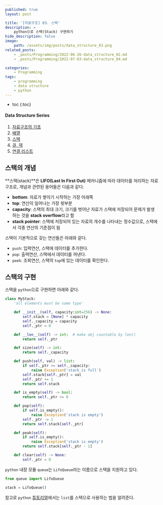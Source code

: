 ```yaml
---
published: true
layout: post

title: '[자료구조] 03. 스택'
description: >
    python으로 스택(Stack) 구현하기
hide_description: false
image:
    path: /assets/img/posts/data_structure_03.png
related_posts:
    - _posts/Programming/2022-06-26-data_structure_02.md
    - _posts/Programming/2022-07-03-data_structure_04.md

categories:
    - Programming
tags:
    - programming
    - data structure
    - python
---
```

* toc
{:toc}

<h4>Data Structure Series</h4>
<div class="taxonomy__index">
    <ol class="description">
        <li><a href="/programming/data_structure_01/">자료구조의 기초</a></li>
        <li><a href="/programming/data_structure_02/">배열</a></li>
        <li><a href="/programming/data_structure_03/">스택</a></li>
        <li><a href="/programming/data_structure_04/">큐, 덱</a></li>
        <li><a href="/programming/data_structure_05/">연결 리스트</a></li>
    </ol>
</div>

## 스택의 개념

**스택(stack)**은 **LIFO(Last In First Out)** 메커니즘에 따라 데이터를 처리하는 자료 구조로, 개념과 관련된 용어들은 다음과 같다.  

- **bottom**: 자료가 쌓이기 시작하는 가장 아래쪽
- **top**: 연산이 일어나는 가장 윗부분
- **capacity**: 스택의 최대 크기, 크기를 벗어난 자료가 스택에 저장되어 문제가 발생하는 것을 **stack overflow**라고 함
- **stack pointer**: 스택에 저장되어 있는 자료의 개수를 나타내는 정수값으로, 스택에서 각종 연산의 기준점이 됨

스택이 기본적으로 갖는 연산들은 아래와 같다.  

- `push`: 입력연산, 스택에 데이터를 추가한다.
- `pop`: 출력연산, 스택에서 데이터를 꺼낸다.
- `peek`: 조회연산, 스택의 `top`에 있는 데이터를 확인한다.

## 스택의 구현

스택을 `python`으로 구현하면 아래와 같다.  

```python
class MyStack:
    'all elements must be same type'

    def __init__(self, capacity:int=256) -> None:
        self.stack = [None] * capacity
        self._capacity = capacity
        self._ptr = 0

    def __len__(self) -> int:  # make obj countable by len()
        return self._ptr

    def size(self) -> int:
        return self._capacity

    def push(self, val) -> list:
        if self._ptr >= self._capacity:
            raise Exception('stack is full')
        self.stack[self._ptr] = val
        self._ptr += 1
        return self.stack

    def is_empty(self) -> bool:
        return self._ptr <= 0

    def pop(self):
        if self.is_empty():
            raise Exception('stack is empty')
        self._ptr -= 1
        return self.stack[self._ptr]

    def peak(self):
        if self.is_empty():
            raise Exception('stack is empty')
        return self.stack[self._ptr - 1]

    def clear(self) -> None:
        self._ptr = 0
```

`python` 내장 모듈 `queue`는 `LifoQueue`라는 이름으로 스택을 지원하고 있다.  

```python
from queue import LifoQueue

stack = LifoQueue()
```

참고로 `python` [튜토리얼](https://docs.python.org/3/tutorial/datastructures.html#using-lists-as-stacks)에서는 `list`를 스택으로 사용하는 법을 알려준다.  